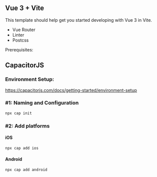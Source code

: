 ## Vue 3 + Vite

This template should help get you started developing with Vue 3 in Vite. 

- Vue Router
- Linter
- Postcss


Prerequisites:


## CapacitorJS

### Environment Setup:

https://capacitorjs.com/docs/getting-started/environment-setup

### #1: Naming and Configuration

```bash
npx cap init

```
### #2: Add platforms
#### iOS

```bash
npx cap add ios

```


#### Android

```bash
npx cap add android

```
